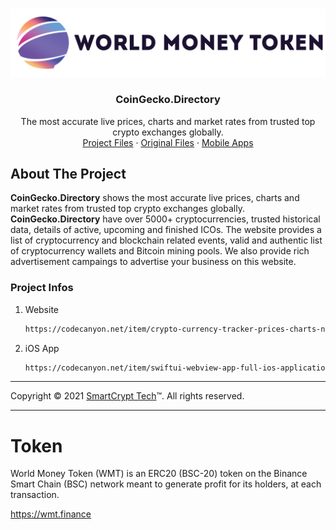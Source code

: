 <!-- PROJECT LOGO -->
<br />
<p align="center">
  <a href="https://github.com/WorldMoneyToken">
    <img src="images/logo.png" alt="Logo">
  </a>

  <h3 align="center">CoinGecko.Directory</h3>

  <p align="center">
    The most accurate live prices, charts and market rates from trusted top crypto exchanges globally.
    <br />
    <a href="https://github.com/TOlinkLimited/coingecko.directory/tree/master/Projects">Project Files</a>
    ·
    <a href="https://github.com/TOlinkLimited/coingecko.directory/tree/master/Original">Original Files</a>
    ·
    <a href="https://github.com/TOlinkLimited/coingecko.directory/tree/master/Mobile%20Apps">Mobile Apps</a>
  </p>
</p>

<!-- ABOUT THE PROJECT -->
## About The Project

**CoinGecko.Directory** shows the most accurate live prices, charts and market rates from trusted top crypto exchanges globally. **CoinGecko.Directory** have over 5000+ cryptocurrencies, trusted historical data, details of active, upcoming and finished ICOs. The website provides a list of cryptocurrency and blockchain related events, valid and authentic list of cryptocurrency wallets and Bitcoin mining pools. We also provide rich advertisement campaings to advertise your business on this website.


### Project Infos

1. Website
   ```sh
   https://codecanyon.net/item/crypto-currency-tracker-prices-charts-news-icos-info-and-more/21588008
   ```
2. iOS App
   ```sh
   https://codecanyon.net/item/swiftui-webview-app-full-ios-application/31479186
   ```

------------
Copyright © 2021 [SmartCrypt Tech](https://SmartCrypt.Tech)™. All rights reserved.

------------


# Token
World Money Token (WMT) is an ERC20 (BSC-20) token on the Binance Smart Chain (BSC) network meant to generate profit for its holders, at each transaction.

https://wmt.finance